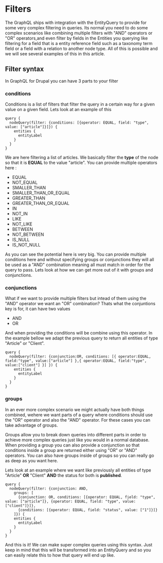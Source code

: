 # Filters

The GraphQL ships with integration with the EntityQuery to provide for some very complex filtering in queries. Its normal you need to do some complex scenarios like combining multiple filters with "AND" operators or "OR" operators,and even filter by fields in the Entities you querying like filtering for a field that is a entity reference field such as a taxonomy term field or a field with a relation to another node type. All of this is possible and we will see several examples of this in this article.

## Filter syntax

In GraphQL for Drupal you can have 3 parts to your filter

### conditions

Conditions is a list of filters that filter the query in a certain way for a given value on a given field. Lets look at an example of this

```
query {
  nodeQuery(filter: {conditions: [{operator: EQUAL, field: "type", value: ["article"]}]}) {
    entities {
      entityLabel
    }
  }
}
```

We are here filtering a list of articles. We basically filter the **type** of the node so that it is **EQUAL** to the value "article". You can provide multiple operators here : 

- EQUAL
- NOT_EQUAL
- SMALLER_THAN
- SMALLER_THAN_OR_EQUAL
- GREATER_THAN
- GREATER_THAN_OR_EQUAL
- IN
- NOT_IN
- LIKE
- NOT_LIKE
- BETWEEN
- NOT_BETWEEN
- IS_NULL
- IS_NOT_NULL

As you can see the potential here is very big. You can provide multiple conditions here and without specifying groups or conjunctions they will all be used as a "AND" combination meaning all must match in order for the query to pass. Lets look at how we can get more out of it with groups and conjunctions.

### conjunctions

What if we want to provide multiple filters but intead of them using the "AND" operator we want an "OR" combination? Thats what the conjuntions key is for, it can have two values

- AND
- OR

And when providing the conditions will be combine using this operator. In the example bellow we adapt the previous query to return all entities of type "Article" or "Client".

```
query {
  nodeQuery(filter: {conjunction:OR, conditions: [{ operator:EQUAL, field:"type", value:["article"] },{ operator:EQUAL, field:"type", value:["client"] }] }) {
    entities {
      entityLabel
    }
  }
}
```

### groups

In an ever more complex scenario we might actually have both things combined, wehere we want parts of a query where conditions should use the "OR" operator and also the "AND" operator. For these cases you can take advantage of groups.

Groups allow you to break down queries into different parts in order to achieve more complex queries just like you would in a normal database. When providing a group you can also provide a conjunction so that conditions inside a group are returned either using "OR" or "AND" operators. You can also have groups inside of groups so you can really go as deep as you want here. 

Lets look at an example where we want like previously all entities of type "Article" **OR** "Client" **AND** the status for both is **published**.

```
query {
  nodeQuery(filter: {conjunction: AND, 
    groups: [
      {conjunction: OR, conditions: [{operator: EQUAL, field: "type", value: ["article"]}, {operator: EQUAL, field: "type", value: ["client"]}]},
      {conditions: [{operator: EQUAL, field: "status", value: ["1"]}]}
    ]}) {
    entities {
      entityLabel
    }
  }
}
```

And this is it! We can make super complex queries using this syntax. Just keep in mind that this will be transformed into an EntityQuery and so you can easily relate this to how that query will end up like.